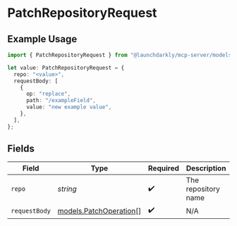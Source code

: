 # PatchRepositoryRequest

## Example Usage

```typescript
import { PatchRepositoryRequest } from "@launchdarkly/mcp-server/models/operations";

let value: PatchRepositoryRequest = {
  repo: "<value>",
  requestBody: [
    {
      op: "replace",
      path: "/exampleField",
      value: "new example value",
    },
  ],
};
```

## Fields

| Field                                                     | Type                                                      | Required                                                  | Description                                               |
| --------------------------------------------------------- | --------------------------------------------------------- | --------------------------------------------------------- | --------------------------------------------------------- |
| `repo`                                                    | *string*                                                  | :heavy_check_mark:                                        | The repository name                                       |
| `requestBody`                                             | [models.PatchOperation](../../models/patchoperation.md)[] | :heavy_check_mark:                                        | N/A                                                       |